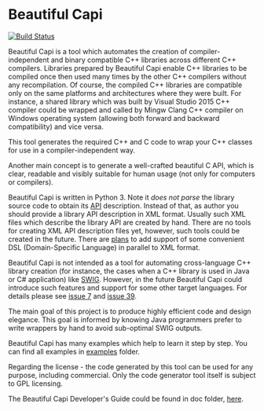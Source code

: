 # Beautiful Capi

[![Build Status](https://travis-ci.org/PetrPPetrov/beautiful-capi.svg?branch=master)](https://travis-ci.org/PetrPPetrov/beautiful-capi)

Beautiful Capi is a tool which automates the creation of compiler-independent
and binary compatible C++ libraries across different C++ compilers.
Libraries prepared by Beautiful Capi enable C++ libraries to be compiled once then used many times
by the other C++ compilers without any recompilation.
Of course, the compiled C++ libraries are compatible only on the same platforms
and architectures where they were built. For instance, a shared library which was built by Visual Studio 2015
C++ compiler could be wrapped and called by Mingw Clang C++ compiler on Windows operating system
(allowing both forward and backward compatibility) and vice versa.

This tool generates the required C++ and C code to wrap your C++ classes for use in a compiler-independent way.

Another main concept is to generate a well-crafted beautiful C API,
which is clear, readable and visibly suitable for human usage (not only for computers or compilers).

Beautiful Capi is written in Python 3. Note it _does not parse_ the library source code to obtain its
[API](https://en.wikipedia.org/wiki/Application_programming_interface) description.
Instead of that, as author you should provide a library API description in XML format.
Usually such XML files which describe the library API are created by hand.
There are no tools for creating XML API description files yet, however, such tools could be created in the future.
There are [plans](https://github.com/PetrPPetrov/beautiful-capi/issues/24)
to add support of some convenient DSL (Domain-Specific Language) in parallel to XML format. 

Beautiful Capi is not intended as a tool for automating cross-language C++ library creation (for instance,
the cases when a C++ library is used in Java or C# application) like [SWIG](http://www.swig.org/).
However, in the future Beautiful Capi could introduce such features and support for some other target languages.
For details please see [issue 7](https://github.com/PetrPPetrov/beautiful-capi/issues/7) and
[issue 39](https://github.com/PetrPPetrov/beautiful-capi/issues/39).

The main goal of this project is to produce highly efficient code and design elegance.
This goal is informed by knowing Java programmers prefer to write wrappers by hand to avoid sub-optimal SWIG outputs.

Beautiful Capi has many examples which help to learn it step by step.
You can find all examples in [examples](https://github.com/PetrPPetrov/beautiful-capi/tree/master/examples) folder.

Regarding the license - the code generated by this tool can be used for any purpose, including commercial.
Only the code generator tool itself is subject to GPL licensing.

The Beautiful Capi Developer's Guide could be found in doc folder,
[here](https://github.com/PetrPPetrov/beautiful-capi/blob/master/doc/DevelopersGuide.md#beautiful-capi-developers-guide).
